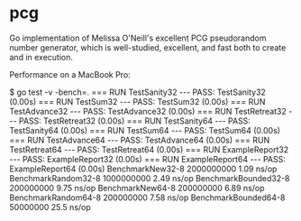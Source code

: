 # pcg
Go implementation of Melissa O'Neill's excellent PCG pseudorandom number generator, which is 
well-studied, excellent, and fast both to create and in execution.

Performance on a MacBook Pro:

$ go test -v -bench=.
=== RUN   TestSanity32
--- PASS: TestSanity32 (0.00s)
=== RUN   TestSum32
--- PASS: TestSum32 (0.00s)
=== RUN   TestAdvance32
--- PASS: TestAdvance32 (0.00s)
=== RUN   TestRetreat32
--- PASS: TestRetreat32 (0.00s)
=== RUN   TestSanity64
--- PASS: TestSanity64 (0.00s)
=== RUN   TestSum64
--- PASS: TestSum64 (0.00s)
=== RUN   TestAdvance64
--- PASS: TestAdvance64 (0.00s)
=== RUN   TestRetreat64
--- PASS: TestRetreat64 (0.00s)
=== RUN   ExampleReport32
--- PASS: ExampleReport32 (0.00s)
=== RUN   ExampleReport64
--- PASS: ExampleReport64 (0.00s)
BenchmarkNew32-8    	2000000000	         1.09 ns/op
BenchmarkRandom32-8 	1000000000	         2.49 ns/op
BenchmarkBounded32-8	200000000	         9.75 ns/op
BenchmarkNew64-8    	200000000	         6.89 ns/op
BenchmarkRandom64-8 	200000000	         7.58 ns/op
BenchmarkBounded64-8	50000000	        25.5 ns/op

